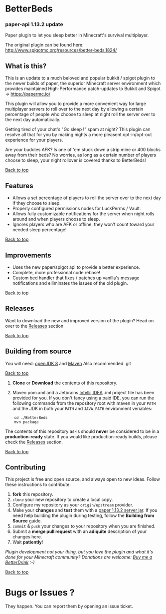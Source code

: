 BetterBeds
==========
### paper-api 1.13.2 update

Paper plugin to let you sleep better in Minecraft's survival multiplayer.

The original plugin can be found here:
http://www.spigotmc.org/resources/better-beds.1824/

## What is this?
This is an update to a much beloved and popular bukkit / spigot plugin to the newer builds of paper, the superior Minecraft server environment which provides maintained High-Performance patch-updates to Bukkit and Spigot -> https://papermc.io/

This plugin will allow you to provide a more convenient way for large multiplayer servers to roll over to the next day by allowing a certain percentage of people who choose to sleep at night roll the server over to the next day automatically.

Getting tired of your chat's "Go sleep !" spam at night? This plugin can resolve all that for you by making nights a more pleasent opt-in/opt-out experience for your players.

Are your buddies AFK? Is one of 'em stuck down a strip mine or 400 blocks away from their beds? No worries, as long as a certain number of players choose to sleep, your night rollover is covered thanks to BetterBeds!

[Back to top](#top)

## Features
- Allows a set percentage of players to roll the server over to the next day if they choose to sleep.
- Properly configured permissions nodes for LuckPerms / Vault.
- Allows fully customizable notifications for the server when night rolls around and when players choose to sleep.
- Ignores players who are AFK or offline, they won't count toward your needed sleep percentage!

[Back to top](#top)

## Improvements
- Uses the new paper/spigot api to provide a better experience.
- Complete, more professional code rebase!
- Custom bed handler that fixes / patches up vanilla's message notifications and elliminates the issues of the old plugin.

[Back to top](#top)

## Releases

Want to download the new and improved version of the plugin?  Head on over to the [Releases](https://github.com/loopyd/BetterBeds/releases) section

[Back to top](#top)

## Building from source

You will need:  [openJDK 8](https://adoptopenjdk.net/) and [Maven](https://maven.apache.org/)
Also recommended:  git 

[Back to top](#top)

1. **Clone** or **Download** the contents of this repository.

2. Maven pom.xml and a Jetbrains [Intellij IDEA](https://www.jetbrains.com/idea/) .iml project file has been provided for you.  If you don't fancy using a paid IDE, you can run the following commands from the repository root with maven in your ``PATH`` and the JDK in both your ``PATH`` and ``JAVA_PATH`` environment veriables:

```
    cd ./BetterBeds
    mvn package
```

The contents of this repository as-is should __never__ be considered to be in a **production-ready** state.  If you would like production-ready builds, please check the [Releases](https://github.com/loopyd/BetterBeds/releases) section.

[Back to top](#top)

## Contributing

This project is free and open source, and always open to new ideas.  Follow these instructions to contribute:

1.  **fork** this repository.
2.  ``clone`` your new repository to create a local copy.
3.  Configure my repository as your ``origin/upstream`` provider.
4.  Make your **changes** and **test** them with a [paper 1.13.2 server jar](https://papermc.io/downloads#Paper-1.13).  If you need help building the plugin during testing, follow the **Building from Source** guide.
5.  ``commit`` & ``push`` your changes to your repository when you are finished.
5.  Submit a **merge pull request** with an **adiquite** description of your changes here.
6.  Wait __patiently__!

*Plugin development not your thing, but you love the plugin and what it's done for your Minecraft community?  Donations are welcome: 
[Buy me a BetterDrink](https://www.paypal.com/paypalme2/snowflowerwolf) :-)*

[Back to top](#top)

# Bugs or Issues ?

They happen.  You can report them by opening an issue ticket.
